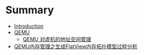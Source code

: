 # Summary

* [Introduction](README.md)
* [QEMU](1.md)
  * [QEMU 对虚机的地址空间管理](QEMU/qemu-dui-xu-ji-de-di-zhi-kong-jian-guan-li.md)
* [QEMU内存管理之生成FlatView内存拓扑模型过程分析](qemunei-cun-guan-li-zhi-sheng-cheng-flatview-nei-cun-tuo-pu-mo-xing-guo-cheng-fen-xi.md)

